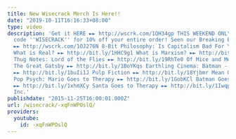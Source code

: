 ```yaml
---
title: New Wisecrack Merch Is Here!!
date: "2019-10-11T16:16:33+08:00"
type: video
description: 'Get it HERE ►► http://wscrk.com/1QH34gp THIS WEEKEND ONLY: Use coupon
  code ''WISECRACK'' for 10% off your entire order! Seen our Breaking Bad week yet?
  ►► http://wscrk.com/1OJ276N 8-Bit Philosophy: Is Capitalism Bad For You? ►► http://bit.ly/1NhhX2P
  What is Real? ►► http://bit.ly/1HHC9g1 What is Marxism? ►► http://bit.ly/1M0dINJ
  Thug Notes: Lord of the Flies ►► http://bit.ly/19RhTe0 Of Mice and Men ►► http://bit.ly/1GokKHn
  The Great Gatsby ►► http://bit.ly/1BoYKqs Earthling Cinema: Batman - The Dark Knight
  ►► http://bit.ly/1buIi1J Pulp Fiction ►► http://bit.ly/18Yjbmr Mean Girls ►► http://bit.ly/1GWjlpy
  Pop Psych: Mario Goes to Therapy ►► http://bit.ly/1GobKCl Batman Goes to Therapy
  ►► http://bit.ly/1xhmXCy Santa Goes to Therapy ►► http://bit.ly/1Iwqpuo © 2015 Wisecrack,
  Inc.'
publishdate: "2015-11-25T16:00:01.000Z"
url: /wisecrack/-xqFnWPOslQ/
providers:
  youtube:
    id: -xqFnWPOslQ
---
```

